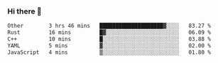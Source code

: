 ### Hi there 👋

<!--
**WShiBin/WShiBin** is a ✨ _special_ ✨ repository because its `README.md` (this file) appears on your GitHub profile.

Here are some ideas to get you started:

- 🔭 I’m currently working on ...
- 🌱 I’m currently learning ...
- 👯 I’m looking to collaborate on ...
- 🤔 I’m looking for help with ...
- 💬 Ask me about ...
- 📫 How to reach me: ...
- 😄 Pronouns: ...
- ⚡ Fun fact: ...
-->

<!--START_SECTION:waka-->

```txt
Other        3 hrs 46 mins   ████████████████████▓░░░░   83.27 %
Rust         16 mins         █▓░░░░░░░░░░░░░░░░░░░░░░░   06.09 %
C++          10 mins         █░░░░░░░░░░░░░░░░░░░░░░░░   03.88 %
YAML         5 mins          ▓░░░░░░░░░░░░░░░░░░░░░░░░   02.00 %
JavaScript   4 mins          ▒░░░░░░░░░░░░░░░░░░░░░░░░   01.80 %
```

<!--END_SECTION:waka-->

